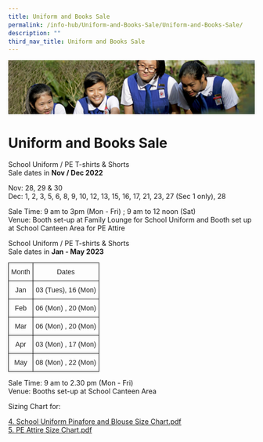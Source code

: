 ```yaml
---
title: Uniform and Books Sale
permalink: /info-hub/Uniform-and-Books-Sale/Uniform-and-Books-Sale/
description: ""
third_nav_title: Uniform and Books Sale
---
```

![](/images/Learning-@-St-Nicks_v2.jpg)

Uniform and Books Sale
======================

School Uniform / PE T-shirts & Shorts  
Sale dates in <b>Nov / Dec 2022</b>  
  

Nov: 28, 29 & 30  
Dec: 1, 2, 3, 5, 6, 8, 9, 10, 12, 13, 15, 16, 17, 21, 23, 27 (Sec 1 only), 28  
  
Sale Time: 9 am to 3pm (Mon - Fri) ; 9 am to 12 noon (Sat)  
Venue: Booth set-up at Family Lounge for School Uniform and Booth set up at School Canteen Area for PE Attire  

  

  

School Uniform / PE T-shirts & Shorts  
Sale dates in <b>Jan - May 2023</b>

<style type="text/css">
.tg  {border-collapse:collapse;border-spacing:0;}
.tg td{border-color:black;border-style:solid;border-width:1px;font-family:Arial, sans-serif;font-size:14px;
  overflow:hidden;padding:10px 5px;word-break:normal;}
.tg th{border-color:black;border-style:solid;border-width:1px;font-family:Arial, sans-serif;font-size:14px;
  font-weight:normal;overflow:hidden;padding:10px 5px;word-break:normal;}
.tg .tg-rlkj{color:#222;text-align:center;vertical-align:middle}
</style>
<table class="tg">
<thead>
  <tr>
    <th class="tg-rlkj"><span style="color:#222;background-color:transparent">Month</span></th>
    <th class="tg-rlkj"><span style="color:#222;background-color:transparent">Dates</span></th>
  </tr>
</thead>
<tbody>
  <tr>
    <td class="tg-rlkj"><span style="color:#222;background-color:transparent">Jan</span></td>
    <td class="tg-rlkj"><span style="color:#222;background-color:transparent">03 (Tues), 16 (Mon)</span></td>
  </tr>
  <tr>
    <td class="tg-rlkj"><span style="color:#222;background-color:transparent">Feb</span></td>
    <td class="tg-rlkj"><span style="color:#222;background-color:transparent">06 (Mon) , 20 (Mon)</span></td>
  </tr>
  <tr>
    <td class="tg-rlkj"><span style="color:#222;background-color:transparent">Mar</span></td>
    <td class="tg-rlkj"><span style="color:#222;background-color:transparent">06 (Mon) , 20 (Mon)</span></td>
  </tr>
  <tr>
    <td class="tg-rlkj"><span style="color:#222;background-color:transparent">Apr</span></td>
    <td class="tg-rlkj"><span style="color:#222;background-color:transparent">03 (Mon) , 17 (Mon)</span></td>
  </tr>
  <tr>
    <td class="tg-rlkj"><span style="color:#222;background-color:transparent">May</span></td>
    <td class="tg-rlkj"><span style="color:#222;background-color:transparent">08 (Mon) , 22 (Mon)</span></td>
  </tr>
</tbody>
</table>


Sale Time: 9 am to 2.30 pm (Mon - Fri)  
Venue: Booths set-up at School Canteen Area


Sizing Chart for:

[4. School Uniform Pinafore and Blouse Size Chart.pdf](/files/School%20Uniform%20Pinafore%20and%20Blouse%20Size%20Chart.pdf)  
[5\. PE Attire Size Chart.pdf](https://chijstnicholasgirls.moe.edu.sg/qql/slot/u570/School%20Info%20Hub/AY2021%20Booklist/5.%20PE%20Attire%20Size%20Chart.pdf)